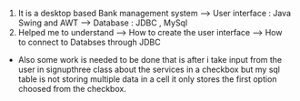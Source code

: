 1. It is a desktop based Bank management system 
  --> User interface : Java Swing and AWT 
  --> Database : JDBC , MySql
2. Helped me to understand
  --> How to create the user interface
  --> How to connect to Databses through JDBC
   
* Also some work is needed to be done that is after i take input from the user in signupthree class about the services in a checkbox but my sql table is not storing multiple data in a cell it only stores the first option choosed from the checkbox.
